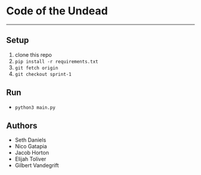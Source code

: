 # Code of the Undead
---
## Setup
1. clone this repo
1. `pip install -r requirements.txt`
1. `git fetch origin`
1. `git checkout sprint-1`

## Run
* `python3 main.py`

## Authors
* Seth Daniels
* Nico Gatapia
* Jacob Horton
* Elijah Toliver
* Gilbert Vandegrift
